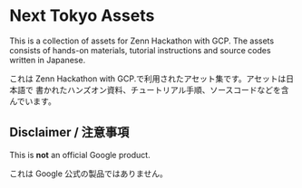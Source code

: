 # Next Tokyo Assets

This is a collection of assets for Zenn Hackathon with GCP. The assets
consists of hands-on materials, tutorial instructions and source codes
written in Japanese.

これは Zenn Hackathon with GCP.で利用されたアセット集です。アセットは日本語で
書かれたハンズオン資料、チュートリアル手順、ソースコードなどを含んでいます。

## Disclaimer / 注意事項

This is **not** an official Google product.

これは Google 公式の製品ではありません。

